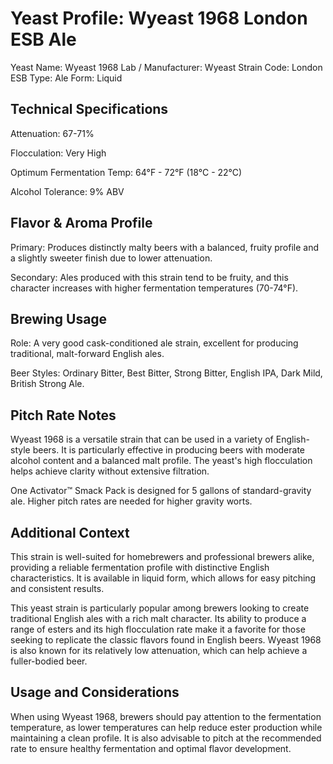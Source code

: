 # Yeast Profile: Wyeast 1968 London ESB Ale

Yeast Name: Wyeast 1968
Lab / Manufacturer: Wyeast
Strain Code: London ESB
Type: Ale
Form: Liquid

## Technical Specifications

Attenuation: 67-71%

Flocculation: Very High

Optimum Fermentation Temp: 64°F - 72°F (18°C - 22°C)

Alcohol Tolerance: 9% ABV

## Flavor & Aroma Profile

Primary: Produces distinctly malty beers with a balanced, fruity profile and a slightly sweeter finish due to lower attenuation.

Secondary: Ales produced with this strain tend to be fruity, and this character increases with higher fermentation temperatures (70-74°F).

## Brewing Usage

Role: A very good cask-conditioned ale strain, excellent for producing traditional, malt-forward English ales.

Beer Styles: Ordinary Bitter, Best Bitter, Strong Bitter, English IPA, Dark Mild, British Strong Ale.

## Pitch Rate Notes

Wyeast 1968 is a versatile strain that can be used in a variety of English-style beers. It is particularly effective in producing beers with moderate alcohol content and a balanced malt profile. The yeast's high flocculation helps achieve clarity without extensive filtration.

One Activator™ Smack Pack is designed for 5 gallons of standard-gravity ale. Higher pitch rates are needed for higher gravity worts.

## Additional Context

This strain is well-suited for homebrewers and professional brewers alike, providing a reliable fermentation profile with distinctive English characteristics. It is available in liquid form, which allows for easy pitching and consistent results.

This yeast strain is particularly popular among brewers looking to create traditional English ales with a rich malt character. Its ability to produce a range of esters and its high flocculation rate make it a favorite for those seeking to replicate the classic flavors found in English beers. Wyeast 1968 is also known for its relatively low attenuation, which can help achieve a fuller-bodied beer.

## Usage and Considerations

When using Wyeast 1968, brewers should pay attention to the fermentation temperature, as lower temperatures can help reduce ester production while maintaining a clean profile. It is also advisable to pitch at the recommended rate to ensure healthy fermentation and optimal flavor development.
